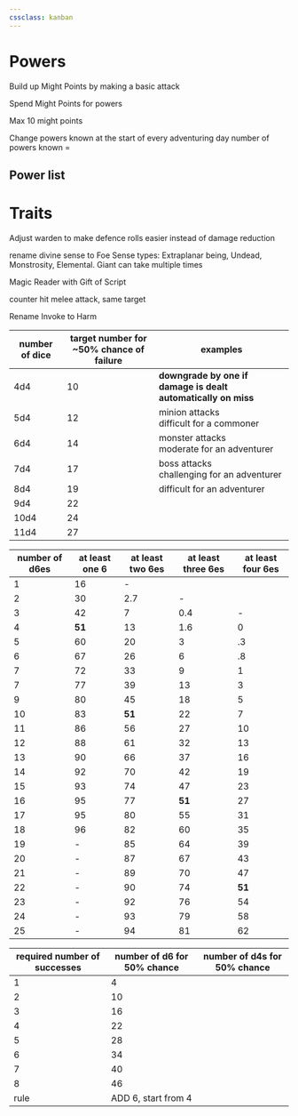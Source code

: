 ```yaml
---
cssclass: kanban
---
```

# Powers

Build up Might Points by making a basic attack

Spend Might Points for powers

Max 10 might points

Change powers known at the start of every adventuring day
number of powers known = 

## Power list
# Traits
Adjust warden to make defence rolls easier instead of damage reduction

rename divine sense to Foe Sense
types: Extraplanar being, Undead, Monstrosity, Elemental. Giant
can take multiple times

Magic Reader with Gift of Script

counter hit melee attack, same target

Rename Invoke to Harm


| number of dice | target number for ~50% chance of failure | examples                                                      |
| -------------- | ---------------------------------------- | ------------------------------------------------------------- |
| 4d4            | 10                                       | **downgrade by one if damage is dealt automatically on miss** |
| 5d4            | 12                                       | minion attacks <br> difficult for a commoner                  |
| 6d4            | 14                                       | monster attacks <br> moderate for an adventurer               |
| 7d4            | 17                                       | boss attacks <br> challenging for an adventurer               |
| 8d4            | 19                                       | difficult for an adventurer                                   |
| 9d4            | 22                                       |                                                               |
| 10d4           | 24                                       |                                                               |
| 11d4           | 27                                       |                                                               |

| number of d6es | at least one 6 | at least two 6es | at least three 6es | at least four 6es |
| -------------- | -------------- | ---------------- | ------------------ | ----------------- |
| 1              | 16             | -                |                    |                   |
| 2              | 30             | 2.7              | -                  |                   |
| 3              | 42             | 7                | 0.4                | -                 |
| 4              | **51**         | 13               | 1.6                | 0                 |
| 5              | 60             | 20               | 3                  | .3                |
| 6              | 67             | 26               | 6                  | .8                |
| 7              | 72             | 33               | 9                  | 1                 |
| 7              | 77             | 39               | 13                 | 3                 |
| 9              | 80             | 45               | 18                 | 5                 |
| 10             | 83             | **51**           | 22                 | 7                 |
| 11             | 86             | 56               | 27                 | 10                |
| 12             | 88             | 61               | 32                 | 13                |
| 13             | 90             | 66               | 37                 | 16                |
| 14             | 92             | 70               | 42                 | 19                |
| 15             | 93             | 74               | 47                 | 23                |
| 16             | 95             | 77               | **51**             | 27                | 
| 17             | 95             | 80               | 55                 | 31                |
| 18             | 96             | 82               | 60                 | 35                |
| 19             | -              | 85               | 64                 | 39                |
| 20             | -              | 87               | 67                 | 43                |
| 21             | -              | 89               | 70                 | 47                |
| 22             | -              | 90               | 74                 | **51**            |
| 23             | -              | 92               | 76                 | 54                |
| 24             | -              | 93               | 79                 | 58                |
| 25             | -              | 94               | 81                 | 62                |




| required number of successes | number of d6 for 50% chance |   number of d4s for 50% chance  | 
| ---------------------------- | --------------------------- | --- |
| 1                            | 4                           |     |
| 2                            | 10                          |     |
| 3                            | 16                          |     |
| 4                            | 22                          |     |
| 5                            | 28                          |     |
| 6                            | 34                          |     |
| 7                            | 40                          |     |
| 8                            | 46                          |     |
| rule                         | ADD 6, start from 4         |     |
